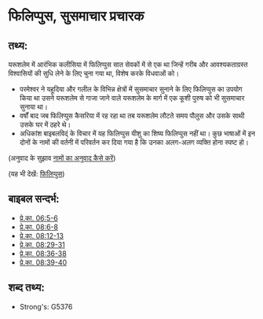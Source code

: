 # फिलिप्पुस, सुसमाचार प्रचारक #

## तथ्य: ##

यरूशलेम में आरंभिक कलीसिया में फिलिप्पुस सात सेवकों में से एक था जिन्हें गरीब और आवश्यकताग्रस्त विश्वासियों की सुधि लेने के लिए चुना गया था, विशेष करके विधवाओं को।

* परमेश्वर ने यहूदिया और गलील के विभिन्न क्षेत्रों में सुसमाचार सुनाने के लिए फिलिप्पुस का उपयोग किया था उसने यरूशलेम से गाजा जाने वाले यरूशलेम के मार्ग में एक कूशी पुरुष को भी सुसमाचार सुनाया था।
* वर्षों बाद जब फिलिप्पुस कैसरिया में रह रहा था तब यरूशलेम लौटते समय पौलुस और उसके साथी उसके घर में ठहरे थे।
* अधिकांश बाइबलविद्ं के विचार में यह फिलिप्पुस यीशु का शिष्य फिलिप्पुस नहीं था। कुछ भाषाओं में इन दोनों के नामों की वर्तनी में परिवर्तन कर दिया गया है कि उनका अलग-अलग व्यक्ति होना स्पष्ट हो।

(अनुवाद के सुझाव [नामों का अनुवाद कैसे करें](rc://hi/ta/man/translate/translate-names))

(यह भी देखें: [फिलिप्पुस](../names/philiptheapostle.md))

## बाइबल सन्दर्भ: ##

* [प्रे.का. 06:5-6](rc://hi/tn/help/act/06/05)
* [प्रे.का. 08:6-8](rc://hi/tn/help/act/08/06)
* [प्रे.का. 08:12-13](rc://hi/tn/help/act/08/12)
* [प्रे.का. 08:29-31](rc://hi/tn/help/act/08/29)
* [प्रे.का. 08:36-38](rc://hi/tn/help/act/08/36)
* [प्रे.का. 08:39-40](rc://hi/tn/help/act/08/39)

## शब्द तथ्य: ##

* Strong's: G5376
